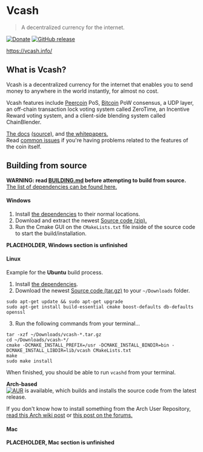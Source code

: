 Vcash
======
> A decentralized currency for the internet.

[![Donate](https://img.shields.io/badge/Donate-BTC-yellow.svg)](https://blockchain.info/address/3MTVHcDrbiwrp5N6rT2DwrMCXMBP3rT7ty) [![GitHub release](https://img.shields.io/github/release/openvcash/vcash.svg)](https://github.com/openvcash/vcash/releases/latest)  

https://vcash.info/  

What is Vcash?
---
Vcash is a decentralized currency for the internet that enables you to send money to anywhere in the world instantly, for almost no cost.

Vcash features include [Peercoin](https://github.com/ppcoin/ppcoin) PoS, [Bitcoin](https://github.com/bitcoin/bitcoin) PoW consensus, a UDP layer, an off-chain transaction lock voting system called ZeroTime, an Incentive Reward voting system, and a client-side blending system called ChainBlender.

[The docs](https://docs.vcash.info/) [(source)](https://github.com/openvcash/docs.vcash.info), and [the whitepapers.](https://github.com/openvcash/papers)  
Read [common issues](docs/COMMON_ISSUES.md) if you're having problems related to the features of the coin itself.

Building from source
---
**WARNING: read [BUILDING.md](docs/BUILDING.md) before attempting to build from source.**  
[The list of dependencies can be found here.](docs/DEPENDENCIES.md)

#### Windows
1. Install [the dependencies](docs/DEPENDENCIES.md) to their normal locations.
2. Download and extract the newest [Source code (zip).](https://github.com/openvcash/vcash/releases/latest)
3. Run the Cmake GUI on the `CMakeLists.txt` file inside of the source code to start the build/installation.

**PLACEHOLDER, Windows section is unfinished**

#### Linux
Example for the **Ubuntu** build process.

1. Install [the dependencies](docs/DEPENDENCIES.md).
2. Download the newest [Source code (tar.gz)](https://github.com/openvcash/vcash/releases/latest) to your `~/Downloads` folder.
```
sudo apt-get update && sudo apt-get upgrade
sudo apt-get install build-essential cmake boost-defaults db-defaults openssl
```
3. Run the following commands from your terminal...
```
tar -xzf ~/Downloads/vcash-*.tar.gz
cd ~/Downloads/vcash-*/
cmake -DCMAKE_INSTALL_PREFIX=/usr -DCMAKE_INSTALL_BINDIR=bin -DCMAKE_INSTALL_LIBDIR=lib/vcash CMakeLists.txt
make
sudo make install
```

When finished, you should be able to run `vcashd` from your terminal.  

**Arch-based**  
[![AUR](https://img.shields.io/aur/version/vcash.svg)](https://aur.archlinux.org/packages/vcash/) is available, which builds and installs the source code from the latest release.

If you don't know how to install something from the Arch User Repository, [read this Arch wiki post](https://wiki.archlinux.org/index.php/AUR_helpers) or [this post on the forums.](https://forum.vcash.info/d/56-arch-linux-aur-pkgbuild-s)

#### Mac
**PLACEHOLDER, Mac section is unfinished**
